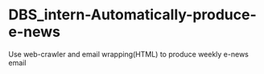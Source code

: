 # DBS_intern-Automatically-produce-e-news
Use web-crawler and email wrapping(HTML) to produce weekly e-news email
